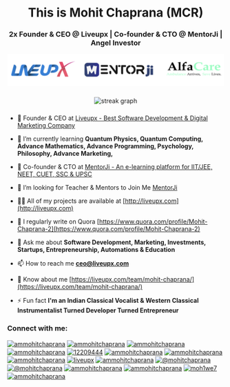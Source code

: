 <h1 align="center">This is Mohit Chaprana (MCR)</h1>
<h3 align="center">2x Founder & CEO @ Liveupx | Co-founder & CTO @ MentorJi | Angel Investor</h3>

<div align="center">
<img src="img/all-x.png">
</div>
  
### 

<div align="center">
  <img src="https://streak-stats.demolab.com?user=ammohitchaprana&locale=en&mode=daily&theme=dark&hide_border=false&border_radius=5&order=3" height="220" alt="streak graph"  />
</div>

###

- 🔭 Founder & CEO at [Liveupx - Best Software Development & Digital Marketing Company](http://liveupx.com)

- 🌱 I’m currently learning **Quantum Physics, Quantum Computing, Advance Mathematics, Advance Programming, Psychology, Philosophy, Advance Marketing,**

- 👯 Co-founder & CTO at [MentorJi - An e-learning platform for IIT/JEE, NEET, CUET, SSC & UPSC](http://mentorji.live)

- 🤝 I’m looking for Teacher & Mentors to Join Me [MentorJi](http://mentorji.live)

- 👨‍💻 All of my projects are available at [http://liveupx.com](http://liveupx.com)

- 📝 I regularly write on Quora [https://www.quora.com/profile/Mohit-Chaprana-2](https://www.quora.com/profile/Mohit-Chaprana-2)

- 💬 Ask me about **Software Development, Marketing, Investments, Startups, Entrepreneurship, Automations & Education**

- 📫 How to reach me **ceo@liveupx.com**

- 📄 Know about me [https://liveupx.com/team/mohit-chaprana/](https://liveupx.com/team/mohit-chaprana/)

- ⚡ Fun fact **I'm an Indian Classical Vocalist & Western Classical Instrumentalist Turned Developer Turned Entrepreneur**

<h3 align="left">Connect with me:</h3>
<p align="left">
<a href="https://codepen.io/ammohitchaprana" target="blank"><img align="center" src="https://raw.githubusercontent.com/rahuldkjain/github-profile-readme-generator/master/src/images/icons/Social/codepen.svg" alt="ammohitchaprana" height="30" width="40" /></a>
<a href="https://dev.to/ammohitchaprana" target="blank"><img align="center" src="https://raw.githubusercontent.com/rahuldkjain/github-profile-readme-generator/master/src/images/icons/Social/devto.svg" alt="ammohitchaprana" height="30" width="40" /></a>
<a href="https://twitter.com/ammohitchaprana" target="blank"><img align="center" src="https://raw.githubusercontent.com/rahuldkjain/github-profile-readme-generator/master/src/images/icons/Social/twitter.svg" alt="ammohitchaprana" height="30" width="40" /></a>
<a href="https://linkedin.com/in/ammohitchaprana" target="blank"><img align="center" src="https://raw.githubusercontent.com/rahuldkjain/github-profile-readme-generator/master/src/images/icons/Social/linked-in-alt.svg" alt="ammohitchaprana" height="30" width="40" /></a>
<a href="https://stackoverflow.com/users/12209444" target="blank"><img align="center" src="https://raw.githubusercontent.com/rahuldkjain/github-profile-readme-generator/master/src/images/icons/Social/stack-overflow.svg" alt="12209444" height="30" width="40" /></a>
<a href="https://kaggle.com/ammohitchaprana" target="blank"><img align="center" src="https://raw.githubusercontent.com/rahuldkjain/github-profile-readme-generator/master/src/images/icons/Social/kaggle.svg" alt="ammohitchaprana" height="30" width="40" /></a>
<a href="https://fb.com/ammohitchaprana" target="blank"><img align="center" src="https://raw.githubusercontent.com/rahuldkjain/github-profile-readme-generator/master/src/images/icons/Social/facebook.svg" alt="ammohitchaprana" height="30" width="40" /></a>
<a href="https://instagram.com/ammohitchaprana" target="blank"><img align="center" src="https://raw.githubusercontent.com/rahuldkjain/github-profile-readme-generator/master/src/images/icons/Social/instagram.svg" alt="ammohitchaprana" height="30" width="40" /></a>
<a href="https://dribbble.com/liveupx" target="blank"><img align="center" src="https://raw.githubusercontent.com/rahuldkjain/github-profile-readme-generator/master/src/images/icons/Social/dribbble.svg" alt="liveupx" height="30" width="40" /></a>
<a href="https://www.behance.net/ammohitchaprana" target="blank"><img align="center" src="https://raw.githubusercontent.com/rahuldkjain/github-profile-readme-generator/master/src/images/icons/Social/behance.svg" alt="ammohitchaprana" height="30" width="40" /></a>
<a href="https://medium.com/@mohitchaprana" target="blank"><img align="center" src="https://raw.githubusercontent.com/rahuldkjain/github-profile-readme-generator/master/src/images/icons/Social/medium.svg" alt="@mohitchaprana" height="30" width="40" /></a>
<a href="https://www.youtube.com/c/@mohitchaprana" target="blank"><img align="center" src="https://raw.githubusercontent.com/rahuldkjain/github-profile-readme-generator/master/src/images/icons/Social/youtube.svg" alt="@mohitchaprana" height="30" width="40" /></a>
<a href="https://www.hackerrank.com/ammohitchaprana" target="blank"><img align="center" src="https://raw.githubusercontent.com/rahuldkjain/github-profile-readme-generator/master/src/images/icons/Social/hackerrank.svg" alt="ammohitchaprana" height="30" width="40" /></a>
<a href="https://www.leetcode.com/ammohitchaprana" target="blank"><img align="center" src="https://raw.githubusercontent.com/rahuldkjain/github-profile-readme-generator/master/src/images/icons/Social/leet-code.svg" alt="ammohitchaprana" height="30" width="40" /></a>
<a href="https://auth.geeksforgeeks.org/user/moh1we7" target="blank"><img align="center" src="https://raw.githubusercontent.com/rahuldkjain/github-profile-readme-generator/master/src/images/icons/Social/geeks-for-geeks.svg" alt="moh1we7" height="30" width="40" /></a>
<a href="https://discord.gg/ammohitchaprana" target="blank"><img align="center" src="https://raw.githubusercontent.com/rahuldkjain/github-profile-readme-generator/master/src/images/icons/Social/discord.svg" alt="ammohitchaprana" height="30" width="40" /></a>
</p>

